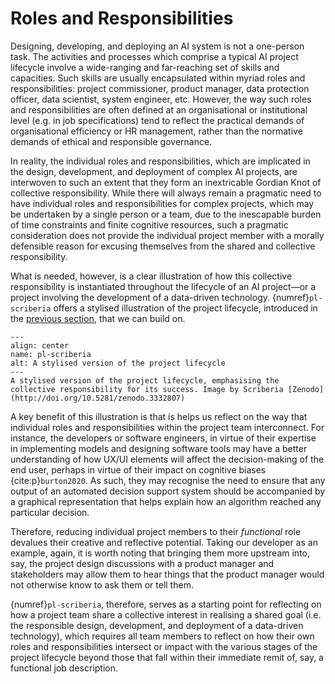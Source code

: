 # Roles and Responsibilities

Designing, developing, and deploying an AI system is not a one-person task. The activities and processes which comprise a typical AI project lifecycle involve a wide-ranging and far-reaching set of skills and capacities. Such skills are usually encapsulated within myriad roles and responsibilities: project commissioner, product manager, data protection officer, data scientist, system engineer, etc. However, the way such roles and responsibilities are often defined at an organisational or institutional level (e.g. in job specifications) tend to reflect the practical demands of organisational efficiency or HR management, rather than the normative demands of ethical and responsible governance.

In reality, the individual roles and responsibilities, which are implicated in the design, development, and deployment of complex AI projects, are interwoven to such an extent that they form an inextricable Gordian Knot of collective responsibility. While there will always remain a pragmatic need to have individual roles and responsibilities for complex projects, which may be undertaken by a single person or a team, due to the inescapable burden of time constraints and finite cognitive resources, such a pragmatic consideration does not provide the individual project member with a morally defensible reason for excusing themselves from the shared and collective responsibility.

What is needed, however, is a clear illustration of how this collective responsibility is instantiated throughout the lifecycle of an AI project—or a project involving the development of a data-driven technology. {numref}`pl-scriberia` offers a stylised illustration of the project lifecycle, introduced in the [previous section](project_lifecycle.md), that we can build on.

```{figure} /images/illustrations/scriberia.jpg
---
align: center
name: pl-scriberia
alt: A stylised version of the project lifecycle
---
A stylised version of the project lifecycle, emphasising the collective responsibility for its success. Image by Scriberia [Zenodo](http://doi.org/10.5281/zenodo.3332807)
```

A key benefit of this illustration is that is helps us reflect on the way that individual roles and responsibilities within the project team interconnect. For instance, the developers or software engineers, in virtue of their expertise in implementing models and designing software tools may have a better understanding of how UX/UI elements will affect the decision-making of the end user, perhaps in virtue of their impact on cognitive biases {cite:p}`burton2020`. As such, they may recognise the need to ensure that any output of an automated decision support system should be accompanied by a graphical representation that helps explain how an algorithm reached any particular decision.

Therefore, reducing individual project members to their *functional* role devalues their creative and reflective potential. Taking our developer as an example, again, it is worth noting that bringing them more upstream into, say, the project design discussions with a product manager and stakeholders may allow them to hear things that the product manager would not otherwise know to ask them or tell them.

{numref}`pl-scriberia`, therefore, serves as a starting point for reflecting on how a project team share a collective interest in realising a shared goal (i.e. the responsible design, development, and deployment of a data-driven technology), which requires all team members to reflect on how their own roles and responsibilities intersect or impact with the various stages of the project lifecycle beyond those that fall within their immediate remit of, say, a functional job description.

<!-- ## The Dynamics of Project Teams

Say something about power dynamics and imbalances -->